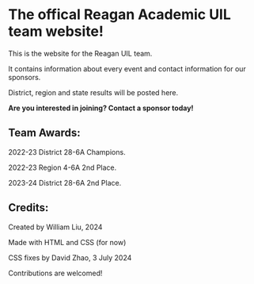 # The offical Reagan Academic UIL team website!

This is the website for the Reagan UIL team.  

It contains information about every event and contact information for our sponsors.  

District, region and state results will be posted here.  

**Are you interested in joining? Contact a sponsor today!**

## Team Awards:

2022-23 District 28-6A Champions. 

2022-23 Region 4-6A 2nd Place. 

2023-24 District 28-6A 2nd Place. 

## Credits:

Created by William Liu, 2024

Made with HTML and CSS (for now)

CSS fixes by David Zhao, 3 July 2024

Contributions are welcomed!